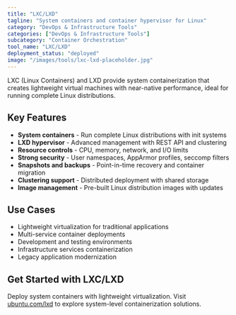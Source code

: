 ```yaml
---
title: "LXC/LXD"
tagline: "System containers and container hypervisor for Linux"
category: "DevOps & Infrastructure Tools"
categories: ["DevOps & Infrastructure Tools"]
subcategory: "Container Orchestration"
tool_name: "LXC/LXD"
deployment_status: "deployed"
image: "/images/tools/lxc-lxd-placeholder.jpg"
---
```

LXC (Linux Containers) and LXD provide system containerization that creates lightweight virtual machines with near-native performance, ideal for running complete Linux distributions.

## Key Features

- **System containers** - Run complete Linux distributions with init systems
- **LXD hypervisor** - Advanced management with REST API and clustering
- **Resource controls** - CPU, memory, network, and I/O limits
- **Strong security** - User namespaces, AppArmor profiles, seccomp filters
- **Snapshots and backups** - Point-in-time recovery and container migration
- **Clustering support** - Distributed deployment with shared storage
- **Image management** - Pre-built Linux distribution images with updates

## Use Cases

- Lightweight virtualization for traditional applications
- Multi-service container deployments
- Development and testing environments
- Infrastructure services containerization
- Legacy application modernization

## Get Started with LXC/LXD

Deploy system containers with lightweight virtualization. Visit [ubuntu.com/lxd](https://ubuntu.com/lxd) to explore system-level containerization solutions.
